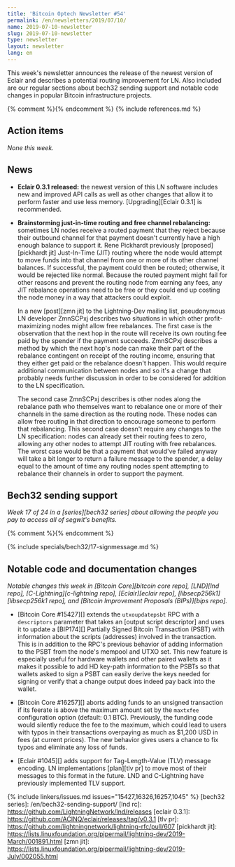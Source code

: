 ```yaml
---
title: 'Bitcoin Optech Newsletter #54'
permalink: /en/newsletters/2019/07/10/
name: 2019-07-10-newsletter
slug: 2019-07-10-newsletter
type: newsletter
layout: newsletter
lang: en
---
```

This week's newsletter announces the release of the newest version of
Eclair and describes a potential routing improvement for LN.  Also
included are our regular sections about bech32 sending support and
notable code changes in popular Bitcoin infrastructure projects.

{% comment %}<!-- include references.md below the fold but above any Jekyll/Liquid variables-->{% endcomment %}
{% include references.md %}

## Action items

*None this week.*

## News

- **Eclair 0.3.1 released:** the newest version of this LN software
  includes new and improved API calls as well as other changes that allow
  it to perform faster and use less memory.  [Upgrading][Eclair 0.3.1]
  is recommended.

- **Brainstorming just-in-time routing and free channel rebalancing:**
  sometimes LN nodes receive a routed payment that they reject because
  their outbound channel for that payment doesn't currently have a high
  enough balance to support it.  Rene Pickhardt previously
  [proposed][pickhardt jit] Just-In-Time (JIT) routing where the node
  would attempt to move funds into that channel from one or more of its
  other channel balances.  If successful, the payment could then be
  routed; otherwise, it would be rejected like normal.  Because the
  routed payment might fail for other reasons and prevent the routing
  node from earning any fees, any JIT rebalance operations need to be
  free or they could end up costing the node money in a way that
  attackers could exploit.

  In a new [post][zmn jit] to the Lightning-Dev mailing list,
  pseudonymous LN developer ZmnSCPxj describes two situations in which
  other profit-maximizing nodes might allow free rebalances.  The
  first case is the observation that the next hop in the route
  will receive its own routing fee paid
  by the spender if the payment succeeds.  ZmnSCPxj describes a method
  by which the next hop's node can make their part of the rebalance contingent on
  receipt of the routing income, ensuring that they either get
  paid or the rebalance doesn't happen.  This would require additional
  communication between nodes and so it's a change that probably needs
  further discussion in order to be considered for addition to the LN
  specification.

  The second case ZmnSCPxj describes is other nodes along the
  rebalance path who themselves want to rebalance one or more of their
  channels in the same direction as the routing node.  These nodes can
  allow free routing in that direction to encourage someone to perform
  that rebalancing.  This second case doesn't require any changes to
  the LN specification: nodes can already set their routing fees to
  zero, allowing any other nodes to attempt JIT routing with free
  rebalances.  The worst case would be that a payment that would've
  failed anyway will take a bit longer to return a failure message to
  the spender, a delay equal to the amount of time any routing nodes
  spent attempting to rebalance their channels in order to support the
  payment.

## Bech32 sending support

*Week 17 of 24 in a [series][bech32 series] about allowing the people
you pay to access all of segwit's benefits.*

{% comment %}<!-- weekly reminder for harding: check Bech32 Adoption
wiki page for changes -->{% endcomment %}

{% include specials/bech32/17-signmessage.md %}

## Notable code and documentation changes

*Notable changes this week in [Bitcoin Core][bitcoin core repo],
[LND][lnd repo], [C-Lightning][c-lightning repo], [Eclair][eclair repo],
[libsecp256k1][libsecp256k1 repo], and [Bitcoin Improvement Proposals
(BIPs)][bips repo].*

- [Bitcoin Core #15427][] extends the `utxoupdatepsbt` RPC with a `descriptors` parameter
  that takes an [output script descriptor] and uses it to update a
  [BIP174][] Partially Signed Bitcoin Transaction (PSBT) with
  information about the scripts (addresses) involved in the transaction.
  This is in addition to the RPC's previous behavior of adding
  information to the PSBT from the node's mempool and UTXO set.  This
  new feature is especially useful for hardware wallets and other paired
  wallets as it makes it possible to add HD key-path information to the
  PSBTs so that wallets asked to sign a PSBT can easily derive the keys
  needed for signing or verify that a change output does indeed pay back
  into the wallet.

- [Bitcoin Core #16257][] aborts adding funds to an unsigned transaction
  if its feerate is above the maximum amount set by the `maxtxfee`
  configuration option (default: 0.1 BTC).  Previously, the funding code
  would silently reduce the fee to the maximum, which could lead to
  users with typos in their transactions overpaying as much as $1,200
  USD in fees (at current prices).  The new behavior gives users a
  chance to fix typos and eliminate any loss of funds.

- [Eclair #1045][] adds support for Tag-Length-Value (TLV) message
  encoding.  LN implementations [plan][tlv pr] to move most of their
  messages to this format in the future.  LND and C-Lightning have
  previously implemented TLV support.

{% include linkers/issues.md issues="15427,16326,16257,1045" %}
[bech32 series]: /en/bech32-sending-support/
[lnd rc]: https://github.com/LightningNetwork/lnd/releases
[eclair 0.3.1]: https://github.com/ACINQ/eclair/releases/tag/v0.3.1
[tlv pr]: https://github.com/lightningnetwork/lightning-rfc/pull/607
[pickhardt jit]: https://lists.linuxfoundation.org/pipermail/lightning-dev/2019-March/001891.html
[zmn jit]: https://lists.linuxfoundation.org/pipermail/lightning-dev/2019-July/002055.html
